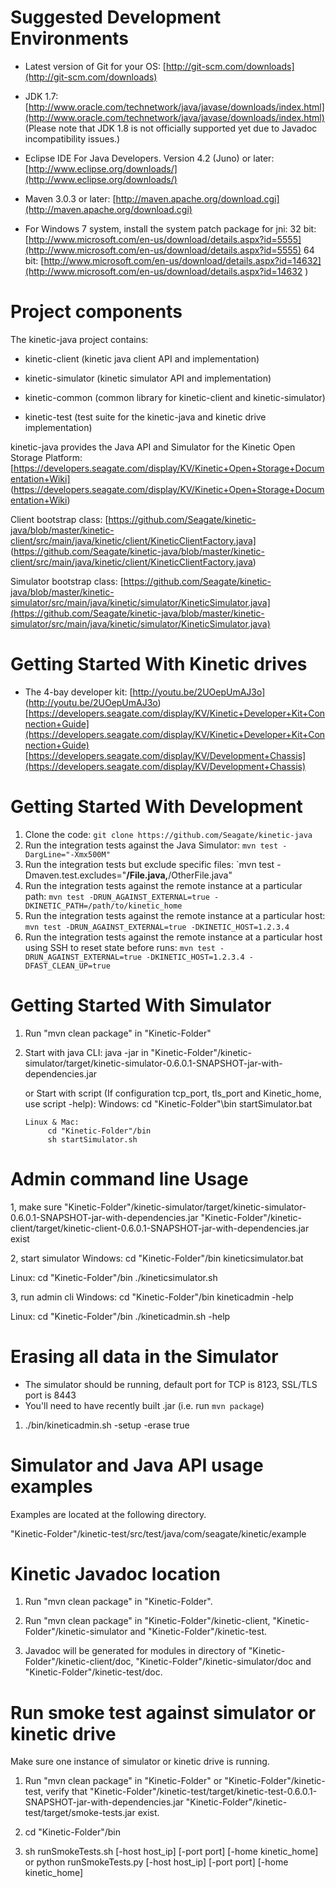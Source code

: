 Suggested Development Environments
==================================
* Latest version of Git for your OS: [http://git-scm.com/downloads](http://git-scm.com/downloads)

* JDK 1.7: [http://www.oracle.com/technetwork/java/javase/downloads/index.html](http://www.oracle.com/technetwork/java/javase/downloads/index.html)
  (Please note that JDK 1.8 is not officially supported yet due to Javadoc incompatibility issues.)

* Eclipse IDE For Java Developers. Version 4.2 (Juno) or later: [http://www.eclipse.org/downloads/](http://www.eclipse.org/downloads/)

* Maven 3.0.3 or later: [http://maven.apache.org/download.cgi](http://maven.apache.org/download.cgi)

* For Windows 7 system, install the system patch package for jni:
  32 bit: [http://www.microsoft.com/en-us/download/details.aspx?id=5555](http://www.microsoft.com/en-us/download/details.aspx?id=5555)
  64 bit: [http://www.microsoft.com/en-us/download/details.aspx?id=14632](http://www.microsoft.com/en-us/download/details.aspx?id=14632 )

Project components
===================================
The kinetic-java project contains:

- kinetic-client      (kinetic java client API and implementation)

- kinetic-simulator   (kinetic simulator API and implementation)

- kinetic-common      (common library for kinetic-client and kinetic-simulator)

- kinetic-test        (test suite for the kinetic-java and kinetic drive implementation) 

kinetic-java provides the Java API and Simulator for the Kinetic Open Storage Platform:
[https://developers.seagate.com/display/KV/Kinetic+Open+Storage+Documentation+Wiki] (https://developers.seagate.com/display/KV/Kinetic+Open+Storage+Documentation+Wiki)  
 
Client bootstrap class: 
[https://github.com/Seagate/kinetic-java/blob/master/kinetic-client/src/main/java/kinetic/client/KineticClientFactory.java] (https://github.com/Seagate/kinetic-java/blob/master/kinetic-client/src/main/java/kinetic/client/KineticClientFactory.java)

Simulator bootstrap class:
[https://github.com/Seagate/kinetic-java/blob/master/kinetic-simulator/src/main/java/kinetic/simulator/KineticSimulator.java](https://github.com/Seagate/kinetic-java/blob/master/kinetic-simulator/src/main/java/kinetic/simulator/KineticSimulator.java)

Getting Started With Kinetic drives
===================================
* The 4-bay developer kit: 
[http://youtu.be/2UOepUmAJ3o] (http://youtu.be/2UOepUmAJ3o)
[https://developers.seagate.com/display/KV/Kinetic+Developer+Kit+Connection+Guide](https://developers.seagate.com/display/KV/Kinetic+Developer+Kit+Connection+Guide)
[https://developers.seagate.com/display/KV/Development+Chassis](https://developers.seagate.com/display/KV/Development+Chassis)

Getting Started With Development
================================
1. Clone the code: `git clone https://github.com/Seagate/kinetic-java`
1. Run the integration tests against the Java Simulator: `mvn test -DargLine="-Xmx500M"`
1. Run the integration tests but exclude specific files: `mvn test -Dmaven.test.excludes="**/File.java,**/OtherFile.java"
1. Run the integration tests against the remote instance at a particular path: `mvn test -DRUN_AGAINST_EXTERNAL=true -DKINETIC_PATH=/path/to/kinetic_home`
1. Run the integration tests against the remote instance at a particular host: `mvn test -DRUN_AGAINST_EXTERNAL=true -DKINETIC_HOST=1.2.3.4`
1. Run the integration tests against the remote instance at a particular host using SSH to reset state before runs: `mvn test -DRUN_AGAINST_EXTERNAL=true -DKINETIC_HOST=1.2.3.4 -DFAST_CLEAN_UP=true`

Getting Started With Simulator
================================
1. Run "mvn clean package" in "Kinetic-Folder"
2. Start with java CLI: 
       java -jar in "Kinetic-Folder"/kinetic-simulator/target/kinetic-simulator-0.6.0.1-SNAPSHOT-jar-with-dependencies.jar
   
   or Start with script (If configuration tcp_port, tls_port and Kinetic_home, use script -help):
       Windows: 
            cd "Kinetic-Folder"\bin
            startSimulator.bat
            
       Linux & Mac:
            cd "Kinetic-Folder"/bin
            sh startSimulator.sh

Admin command line Usage
==============================
1, make sure "Kinetic-Folder"/kinetic-simulator/target/kinetic-simulator-0.6.0.1-SNAPSHOT-jar-with-dependencies.jar 
             "Kinetic-Folder"/kinetic-client/target/kinetic-client-0.6.0.1-SNAPSHOT-jar-with-dependencies.jar
   exist

2, start simulator
   Windows:  cd "Kinetic-Folder"/bin
             kineticsimulator.bat
             
   Linux:    cd "Kinetic-Folder"/bin
             ./kineticsimulator.sh
   
3, run admin cli
   Windows:  cd "Kinetic-Folder"/bin
             kineticadmin -help
   
   Linux:    cd "Kinetic-Folder"/bin
             ./kineticadmin.sh -help

Erasing all data in the Simulator
=================================

* The simulator should be running, default port for TCP is 8123, SSL/TLS port is 8443
* You'll need to have recently built .jar (i.e. run `mvn package`)

1. ./bin/kineticadmin.sh -setup -erase true

Simulator and Java API usage examples
=================================

Examples are located at the following directory.

"Kinetic-Folder"/kinetic-test/src/test/java/com/seagate/kinetic/example


Kinetic Javadoc location
=================================
1. Run "mvn clean package" in "Kinetic-Folder".

1. Run "mvn clean package" in "Kinetic-Folder"/kinetic-client, "Kinetic-Folder"/kinetic-simulator and "Kinetic-Folder"/kinetic-test.

2. Javadoc will be generated for modules in directory of "Kinetic-Folder"/kinetic-client/doc, "Kinetic-Folder"/kinetic-simulator/doc and "Kinetic-Folder"/kinetic-test/doc.


Run smoke test against simulator or kinetic drive
==================================
Make sure one instance of simulator or kinetic drive is running.

1.  Run "mvn clean package" in "Kinetic-Folder" or "Kinetic-Folder"/kinetic-test, verify that
   "Kinetic-Folder"/kinetic-test/target/kinetic-test-0.6.0.1-SNAPSHOT-jar-with-dependencies.jar 
   "Kinetic-Folder"/kinetic-test/target/smoke-tests.jar
   exist.

2. cd "Kinetic-Folder"/bin

3. sh runSmokeTests.sh [-host host_ip] [-port port] [-home kinetic_home]
   or
   python runSmokeTests.py [-host host_ip] [-port port] [-home kinetic_home]
            
            
